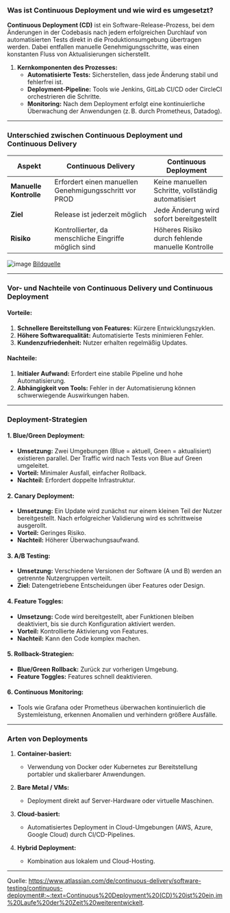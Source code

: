 ### **Was ist Continuous Deployment und wie wird es umgesetzt?**

**Continuous Deployment (CD)** ist ein Software-Release-Prozess, bei dem Änderungen in der Codebasis nach jedem erfolgreichen Durchlauf von automatisierten Tests direkt in die Produktionsumgebung übertragen werden. Dabei entfallen manuelle Genehmigungsschritte, was einen konstanten Fluss von Aktualisierungen sicherstellt.

1. **Kernkomponenten des Prozesses:**
   - **Automatisierte Tests:** Sicherstellen, dass jede Änderung stabil und fehlerfrei ist.
   - **Deployment-Pipeline:** Tools wie Jenkins, GitLab CI/CD oder CircleCI orchestrieren die Schritte.
   - **Monitoring:** Nach dem Deployment erfolgt eine kontinuierliche Überwachung der Anwendungen (z. B. durch Prometheus, Datadog).

---

### **Unterschied zwischen Continuous Deployment und Continuous Delivery**

| **Aspekt**            | **Continuous Delivery**                                  | **Continuous Deployment**                                  |
|------------------------|---------------------------------------------------------|----------------------------------------------------------|
| **Manuelle Kontrolle** | Erfordert einen manuellen Genehmigungsschritt vor PROD  | Keine manuellen Schritte, vollständig automatisiert      |
| **Ziel**              | Release ist jederzeit möglich                           | Jede Änderung wird sofort bereitgestellt                 |
| **Risiko**            | Kontrollierter, da menschliche Eingriffe möglich sind   | Höheres Risiko durch fehlende manuelle Kontrolle         |

![image](https://github.com/user-attachments/assets/cfe74b09-2c55-4bac-af1c-a9ca33859a22)
[Bildquelle](https://developer.harness.io/)

---

### **Vor- und Nachteile von Continuous Delivery und Continuous Deployment**

#### **Vorteile:**
1. **Schnellere Bereitstellung von Features:** Kürzere Entwicklungszyklen.
2. **Höhere Softwarequalität:** Automatisierte Tests minimieren Fehler.
3. **Kundenzufriedenheit:** Nutzer erhalten regelmäßig Updates.

#### **Nachteile:**
1. **Initialer Aufwand:** Erfordert eine stabile Pipeline und hohe Automatisierung.
2. **Abhängigkeit von Tools:** Fehler in der Automatisierung können schwerwiegende Auswirkungen haben.

---

### **Deployment-Strategien**

#### 1. **Blue/Green Deployment:**
   - **Umsetzung:** Zwei Umgebungen (Blue = aktuell, Green = aktualisiert) existieren parallel. Der Traffic wird nach Tests von Blue auf Green umgeleitet.
   - **Vorteil:** Minimaler Ausfall, einfacher Rollback.
   - **Nachteil:** Erfordert doppelte Infrastruktur.

#### 2. **Canary Deployment:**
   - **Umsetzung:** Ein Update wird zunächst nur einem kleinen Teil der Nutzer bereitgestellt. Nach erfolgreicher Validierung wird es schrittweise ausgerollt.
   - **Vorteil:** Geringes Risiko.
   - **Nachteil:** Höherer Überwachungsaufwand.

#### 3. **A/B Testing:**
   - **Umsetzung:** Verschiedene Versionen der Software (A und B) werden an getrennte Nutzergruppen verteilt.
   - **Ziel:** Datengetriebene Entscheidungen über Features oder Design.

#### 4. **Feature Toggles:**
   - **Umsetzung:** Code wird bereitgestellt, aber Funktionen bleiben deaktiviert, bis sie durch Konfiguration aktiviert werden.
   - **Vorteil:** Kontrollierte Aktivierung von Features.
   - **Nachteil:** Kann den Code komplex machen.

#### 5. **Rollback-Strategien:**
   - **Blue/Green Rollback:** Zurück zur vorherigen Umgebung.
   - **Feature Toggles:** Features schnell deaktivieren.

#### 6. **Continuous Monitoring:**
   - Tools wie Grafana oder Prometheus überwachen kontinuierlich die Systemleistung, erkennen Anomalien und verhindern größere Ausfälle.

---

### **Arten von Deployments**

1. **Container-basiert:**
   - Verwendung von Docker oder Kubernetes zur Bereitstellung portabler und skalierbarer Anwendungen.

2. **Bare Metal / VMs:**
   - Deployment direkt auf Server-Hardware oder virtuelle Maschinen.

3. **Cloud-basiert:**
   - Automatisiertes Deployment in Cloud-Umgebungen (AWS, Azure, Google Cloud) durch CI/CD-Pipelines.

4. **Hybrid Deployment:**
   - Kombination aus lokalem und Cloud-Hosting.

---

Quelle: https://www.atlassian.com/de/continuous-delivery/software-testing/continuous-deployment#:~:text=Continuous%20Deployment%20(CD)%20ist%20ein,im%20Laufe%20der%20Zeit%20weiterentwickelt.
